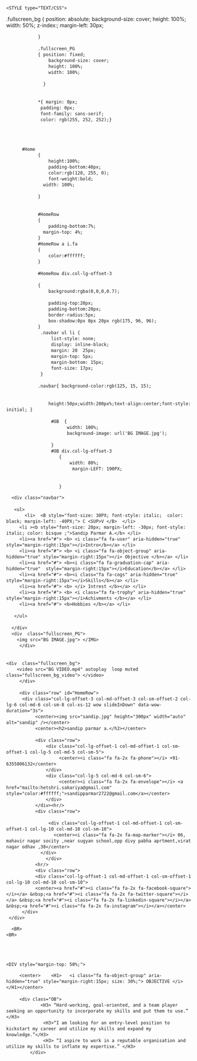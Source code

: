 

<html> 
<head> <title> MY PERSONAL BIO DATA</title>  
  <link href="https://cdnjs.cloudflare.com/ajax/libs/font-awesome/4.7.0/css/font-awesome.min.css"  rel="stylesheet" type="text/css" />
           
  <link rel="stylesheet" href="https://maxcdn.bootstrapcdn.com/bootstrap/3.3.7/css/bootstrap.min.css" />
    <link href="animate.css" rel="stylesheet" type="text/css" />



    <STYLE type="TEXT/CSS">

 .fullscreen_bg 
                { position: absolute;
                    background-size: cover;
                    height: 100%;
                    width: 50%;
                   z-index:;
                   margin-left: 30px; 
                   
                } 
                 
                .fullscreen_PG 
                { position: fixed;
                    background-size: cover;
                    height: 100%;
                    width: 100%;
                  
                  }  


                *{ margin: 0px;
                 padding: 0px;
                 font-family: sans-serif; 
                 color: rgb(255, 252, 252);}
                
             


          #Home
	            {
	                height:100%;
	                padding-bottom:40px;
	                color:rgb(128, 255, 0);
	                font-weight:bold; 
                  width: 100%;
                  
	            }
             
	            
	            #HomeRow
	            {
	                padding-bottom:7%;  
                  margin-top: 4%; 
	            }
	            #HomeRow a i.fa
	            {
	                color:#ffffff;
	            }
	            
	            #HomeRow div.col-lg-offset-3

	            {
	                background:rgba(0,0,0,0.7); 
                    
	                padding-top:20px;
	                padding-bottom:20px;
	                border-radius:5px;
	                box-shadow:0px 0px 20px rgb(175, 96, 96);   
	            }
                 .navbar ul li {  
                     list-style: none;
                     display: inline-block;
                     margin: 20  25px; 
                     margin-top: 5px;
                     margin-bottom: 15px; 
                     font-size: 17px;
                 }
               
                .navbar{ background-color:rgb(125, 15, 15); 
                    
				            
					height:50px;width:200px%;text-align:center;font-style: initial; }
                
                     #OB  { 
                           width: 100%; 
                           background-image: url('BG IMAGE.jpg');
 
                     } 
                     #OB div.col-lg-offset-3 
                        { 
                            width: 80%;
                             margin-LEFT: 190PX; 
                             

                        }
                 
</style> 
</head> 
<body>  
  
      <div class="navbar">
      
       <ul> 
           <li>  <B style="font-size: 30PX; font-style: italic;  color: black; margin-left: -40PX;"> C <SUP>V </B>  </li>
         <li ><b style="font-size: 20px; margin-left: -30px; font-style: italic; color: bisque ;">Sandip Parmar A.</b> </li>  
         <li><a href="#"> <b> <i class="fa fa-user" aria-hidden="true" style="margin-right:15px"></i>Intro</b></a> </li>   
         <li><a href="#"> <b> <i class="fa fa-object-group" aria-hidden="true" style="margin-right:15px"></i> Objective </b></a> </li>   
         <li><a href="#"> <b><i class="fa fa-graduation-cap" aria-hidden="true"  style="margin-right:15px"></i>Education</b></a> </li>   
         <li><a href="#"> <b><i class="fa fa-cogs" aria-hidden="true"  style="margin-right:15px"></i>Skills</b></a> </li>   
         <li><a href="#"> <b> </i> Intrest </b></a> </li>   
         <li><a href="#"> <b> <i class="fa fa-trophy" aria-hidden="true"  style="margin-right:15px"></i>Achivments </b></a> </li> 
         <li><a href="#"> <b>Hobbies </b></a> </li>   
 
       </ul>

      </div>
      <div  class="fullscreen_PG">
        <img src="BG IMAGE.jpg"> </IMG> 
         </div> 


    <div  class="fullscreen_bg">
        <video src="BG VIDEO.mp4" autoplay  loop muted class="fullscreen_bg_video"> </video> 
         </div> 
          
         <div class="row" id="HomeRow">
          <div class="col-lg-offset-3 col-md-offset-3 col-sm-offset-2 col-lg-6 col-md-6 col-sm-8 col-xs-12 wow slideInDown" data-wow-duration="3s">
               <center><img src="sandip.jpg" height="300px" width="auto" alt="sandip" /></center>
               <center><h2>sandip parmar a.</h2></center>

               <div class="row">
                   <div class="col-lg-offset-1 col-md-offset-1 col-sm-offset-1 col-lg-5 col-md-5 col-sm-5">
                        <center><i class="fa fa-2x fa-phone"></i> +91- 6355806132</center>
                   </div>
                   <div class="col-lg-5 col-md-6 col-sm-6">
                        <center><i class="fa fa-2x fa-envelope"></i> <a href="mailto:hetshri.sakariya@gmail.com" style="color:#ffffff;">sandipparmar2722@gmail.com</a></center>
                   </div>
               </div><hr/>
               <div class="row">
                  
                    <div class="col-lg-offset-1 col-md-offset-1 col-sm-offset-1 col-lg-10 col-md-10 col-sm-10">
                      <center><i class="fa fa-2x fa-map-marker"></i> 06, mahavir nagar socity ,near sugyan school,opp divy pabha aprtment,virat nagar odhav ,38</center>
                 </div>
                   </div>
               <hr/>
               <div class="row">
               <div class="col-lg-offset-1 col-md-offset-1 col-sm-offset-1 col-lg-10 col-md-10 col-sm-10">
               <center><a href="#"><i class="fa fa-2x fa-facebook-square"></i></a> &nbsp;<a href="#"><i class="fa fa-2x fa-twitter-square"></i></a> &nbsp;<a href="#"><i class="fa fa-2x fa-linkedin-square"></i></a> &nbsp;<a href="#"><i class="fa fa-2x fa-instagram"></i></a></center>
          </div>
     </div>
   </div>
 
      <BR>
    <BR>
    
    
    
     
    <DIV style="margin-top: 50%;"> 
   <div class="OBJECT" id="OB">
    <div class="col-lg-offset-3 col-md-offset-3 col-sm-offset-2 col-lg-6 col-md-6 col-sm-8 col-xs-12 wow slideInDown" data-wow-duration="3s">
         
         <center>    <H1>   <i class="fa fa-object-group" aria-hidden="true" style="margin-right:15px; size: 30%;"> OBJECTIVE </i> </H1></center>

         <div class="OB">
                 <H3> “Hard-working, goal-oriented, and a team player seeking an opportunity to incorporate my skills and put them to use.” </H3> 
                  <H3>“I am looking for an entry-level position to kickstart my career and utilize my skills and expand my knowledge.”</H3>
                  <H3> “I aspire to work in a reputable organisation and utilize my skills to inflate my expertise.” </H3>
             </div>

          
</div>
</div>
</DIV>





















</body>
</html>
